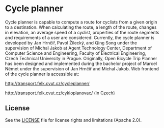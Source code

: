 # Cycle planner

Cycle planner is capable to compute a route for cyclists from a given origin to a destination. When calculating the route, a length of the route, changes in elevation, an average speed of a cyclist, properties of the route segments and requirements of a user are considered.
Currently, the cycle planner is developed by Jan Hrnčíř, Pavol Žilecký, and Qing Song under the supervision of Michal Jakob at Agent Technology Center, Department of Computer Science and Engineering, Faculty of Electrical Engineering, Czech Technical University in Prague.
Originally, Open Bicycle Trip Planner has been designed and implemented during the bachelor project of Marcel Német under the supervision of Jan Hrnčíř and Michal Jakob.
Web frontend of the cycle planner is accessible at:

http://transport.felk.cvut.cz/cycleplanner/

http://transport.felk.cvut.cz/cykloplanovac/ (in Czech)

## License

See the [LICENSE](LICENSE.md) file for license rights and limitations (Apache 2.0).

